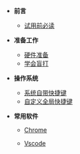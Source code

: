 * **前言**
  * [试用前必读]()

* **准备工作**
  * [硬件准备](prepare/hardware.md)
  * [学会盲打](prepare/touch-typing.md)
  
* **操作系统**
  * [系统自带快捷键](system/system.md)  
  * [自定义全局快捷键](system/diy.md)

* **常用软件**
  
  * [Chrome](software/chrome)
  
  * [Vscode](software/vscode)

